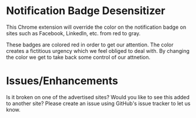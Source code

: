 # Notification Badge Desensitizer

This Chrome extension will override the color on the notification badge on sites such as Facebook, LinkedIn, etc. from red to gray.

These badges are colored red in order to get our attention. The color creates a fictitious urgency which we feel obliged to deal with. By changing the color we get to take back some control of our attnetion.

# Issues/Enhancements

Is it broken on one of the advertised sites? Would you like to see this added to another site? Please create an issue using GitHub's issue tracker to let us know.

